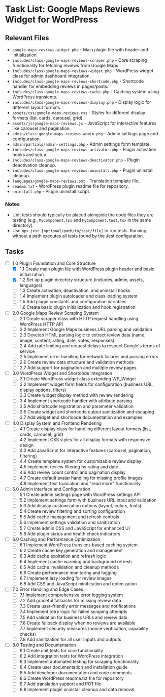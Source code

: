# Task List: Google Maps Reviews Widget for WordPress

## Relevant Files

- `google-maps-reviews-widget.php` - Main plugin file with header and initialization.
- `includes/class-google-maps-reviews-scraper.php` - Core scraping functionality for fetching reviews from Google Maps.
- `includes/class-google-maps-reviews-widget.php` - WordPress widget class for admin dashboard integration.
- `includes/class-google-maps-reviews-shortcode.php` - Shortcode handler for embedding reviews in pages/posts.
- `includes/class-google-maps-reviews-cache.php` - Caching system using WordPress transients.
- `includes/class-google-maps-reviews-display.php` - Display logic for different layout formats.
- `assets/css/google-maps-reviews.css` - Styles for different display formats (list, cards, carousel, grid).
- `assets/js/google-maps-reviews.js` - JavaScript for interactive features like carousel and pagination.
- `admin/class-google-maps-reviews-admin.php` - Admin settings page and configuration.
- `admin/partials/admin-settings.php` - Admin settings form template.
- `includes/class-google-maps-reviews-activator.php` - Plugin activation hooks and setup.
- `includes/class-google-maps-reviews-deactivator.php` - Plugin deactivation cleanup.
- `includes/class-google-maps-reviews-uninstall.php` - Plugin uninstall cleanup.
- `languages/google-maps-reviews.pot` - Translation template file.
- `readme.txt` - WordPress plugin readme file for repository.
- `uninstall.php` - Plugin uninstall script.

### Notes

- Unit tests should typically be placed alongside the code files they are testing (e.g., `MyComponent.tsx` and `MyComponent.test.tsx` in the same directory).
- Use `npx jest [optional/path/to/test/file]` to run tests. Running without a path executes all tests found by the Jest configuration.

## Tasks

- [ ] 1.0 Plugin Foundation and Core Structure
  - [x] 1.1 Create main plugin file with WordPress plugin header and basic initialization
  - [x] 1.2 Set up plugin directory structure (includes, admin, assets, languages)
  - [ ] 1.3 Create activation, deactivation, and uninstall hooks
  - [ ] 1.4 Implement plugin autoloader and class loading system
  - [ ] 1.5 Add plugin constants and configuration variables
  - [ ] 1.6 Create basic plugin initialization and hook registration

- [ ] 2.0 Google Maps Review Scraping System
  - [ ] 2.1 Create scraper class with HTTP request handling using WordPress HTTP API
  - [ ] 2.2 Implement Google Maps business URL parsing and validation
  - [ ] 2.3 Develop HTML parsing logic to extract review data (name, image, content, rating, date, votes, responses)
  - [ ] 2.4 Add rate limiting and request delays to respect Google's terms of service
  - [ ] 2.5 Implement error handling for network failures and parsing errors
  - [ ] 2.6 Create review data structure and validation methods
  - [ ] 2.7 Add support for pagination and multiple review pages

- [ ] 3.0 WordPress Widget and Shortcode Integration
  - [ ] 3.1 Create WordPress widget class extending WP_Widget
  - [ ] 3.2 Implement widget form fields for configuration (business URL, display options, filters)
  - [ ] 3.3 Create widget display method with review rendering
  - [ ] 3.4 Implement shortcode handler with attribute parsing
  - [ ] 3.5 Add shortcode registration and parameter validation
  - [ ] 3.6 Create widget and shortcode output sanitization and escaping
  - [ ] 3.7 Add widget and shortcode documentation and examples

- [ ] 4.0 Display System and Frontend Rendering
  - [ ] 4.1 Create display class for handling different layout formats (list, cards, carousel, grid)
  - [ ] 4.2 Implement CSS styles for all display formats with responsive design
  - [ ] 4.3 Add JavaScript for interactive features (carousel, pagination, filtering)
  - [ ] 4.4 Create template system for customizable review display
  - [ ] 4.5 Implement review filtering by rating and date
  - [ ] 4.6 Add review count control and pagination display
  - [ ] 4.7 Create default avatar handling for missing profile images
  - [ ] 4.8 Implement text truncation and "read more" functionality

- [ ] 5.0 Admin Interface and Configuration
  - [ ] 5.1 Create admin settings page with WordPress settings API
  - [ ] 5.2 Implement settings form with business URL input and validation
  - [ ] 5.3 Add display customization options (layout, colors, fonts)
  - [ ] 5.4 Create review filtering and sorting configuration
  - [ ] 5.5 Add cache management and refresh controls
  - [ ] 5.6 Implement settings validation and sanitization
  - [ ] 5.7 Create admin CSS and JavaScript for enhanced UI
  - [ ] 5.8 Add plugin status and health check indicators

- [ ] 6.0 Caching and Performance Optimization
  - [ ] 6.1 Implement WordPress transient-based caching system
  - [ ] 6.2 Create cache key generation and management
  - [ ] 6.3 Add cache expiration and refresh logic
  - [ ] 6.4 Implement cache warming and background refresh
  - [ ] 6.5 Add cache invalidation and cleanup methods
  - [ ] 6.6 Create performance monitoring and logging
  - [ ] 6.7 Implement lazy loading for review images
  - [ ] 6.8 Add CSS and JavaScript minification and optimization

- [ ] 7.0 Error Handling and Edge Cases
  - [ ] 7.1 Implement comprehensive error logging system
  - [ ] 7.2 Add graceful fallbacks for missing review data
  - [ ] 7.3 Create user-friendly error messages and notifications
  - [ ] 7.4 Implement retry logic for failed scraping attempts
  - [ ] 7.5 Add validation for business URLs and review data
  - [ ] 7.6 Create fallback display when no reviews are available
  - [ ] 7.7 Implement security measures (nonce verification, capability checks)
  - [ ] 7.8 Add sanitization for all user inputs and outputs

- [ ] 8.0 Testing and Documentation
  - [ ] 8.1 Create unit tests for core functionality
  - [ ] 8.2 Add integration tests for WordPress integration
  - [ ] 8.3 Implement automated testing for scraping functionality
  - [ ] 8.4 Create user documentation and installation guide
  - [ ] 8.5 Add developer documentation and code comments
  - [ ] 8.6 Create WordPress readme.txt file for repository
  - [ ] 8.7 Add translation support and POT file
  - [ ] 8.8 Implement plugin uninstall cleanup and data removal

